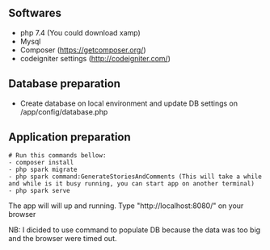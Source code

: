 ## Softwares

- php 7.4 (You could download xamp)
- Mysql
- Composer (https://getcomposer.org/) 
- codeigniter settings (http://codeigniter.com/)

## Database preparation

- Create database on local environment and update DB settings on /app/config/database.php

## Application preparation 

	# Run this commands bellow:
	- composer install
	- php spark migrate
	- php spark command:GenerateStoriesAndComments (This will take a while and while is it busy running, you can start app on another terminal)
	- php spark serve

The app will will up and running. Type "http://localhost:8080/" on your browser

NB: I dicided to use command to populate DB because the data was too big and the browser were timed out. 

